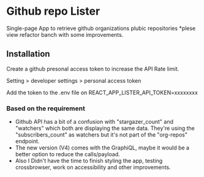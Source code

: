 # Github repo Lister

Single-page App to retrieve github organizations plubic repositories
*plese view refactor banch with some improvements.

## Installation

Create a github presonal access token to increase the API Rate limit.

Setting > developer settings > personal access token

Add the token to the .env file on REACT_APP_LISTER_API_TOKEN=xxxxxxxx

### Based on the requirement

- Github API has a bit of a confusion with "stargazer_count" and "watchers" which both are displaying the same data. They're using the "subscribers_count" as watchers but it's not part of the "org-repos" endpoint.
- The new version (V4) comes with the GraphiQL, maybe it would be a better option to reduce the calls/payload.
- Also I Didn't have the time to finish styling the app, testing crossbrowser, work on accessibility and other improvements.
